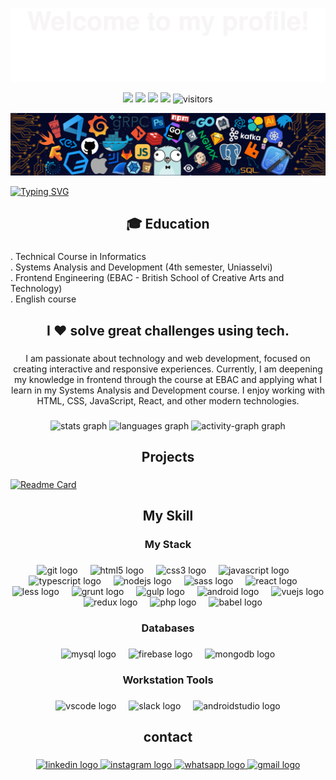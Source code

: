 ![](assets/Bottom_up.svg)

<p align="center">
    <a href="https://github.com/MarceloBenites1985/MarceloBenites1985"><img src="https://img.shields.io/badge/status-updating-brightgreen.svg"></a>
    <a href="https://github.com/MarceloBenites1985/MarceloBenites1985/graphs/contributors"><img src="https://img.shields.io/github/contributors/MarceloBenites1985/MarceloBenites1985?color=blue"></a>
    <a href="https://github.com/MarceloBenites1985/MarceloBenites1985/stargazers"><img src="https://img.shields.io/github/stars/MarceloBenites1985/MarceloBenites1985.svg?logo=github"></a>
    <a href="https://github.com//MarceloBenites1985/MarceloBenites1985/network/members"><img src="https://img.shields.io/github/forks/MarceloBenites1985/MarceloBenites1985.svg?color=blue&logo=github"></a>
    <img src="https://visitor-badge.laobi.icu/badge?page_id=MarceloBenites1985.MarceloBenites1985" alt="visitors"/>   
</p>

![](./src/header_.png)

[![Typing SVG](https://readme-typing-svg.herokuapp.com?color=%2336BCF7&center=true&vCenter=true&width=600&lines=Hi+there+👋,+I+am+Marcelo+Benites;+Welcome+to+My+Profile!;Always+learning+new+things+;Machine+learning+enthusiast+;Slack+community+member)](https://git.io/typing-svg)


###

<h2 align="center">🎓 Education</h2>

###

<p align="left">. Technical Course in Informatics<br>. Systems Analysis and Development (4th semester, Uniasselvi)<br>. Frontend Engineering (EBAC - British School of Creative Arts and Technology)<br> . English course</p>

###

<h2 align="center">I ❤️ solve great challenges using tech.</h2>

###

<p align="center">I am passionate about technology and web development, focused on creating interactive and responsive experiences. Currently, I am deepening my knowledge in frontend through the course at EBAC and applying what I learn in my Systems Analysis and Development course. I enjoy working with HTML, CSS, JavaScript, React, and other modern technologies.</p>

###

<div align="center">
  <img src="https://github-readme-stats.vercel.app/api?username=MarceloBenites1985&hide_title=false&hide_rank=false&show_icons=true&include_all_commits=true&count_private=true&disable_animations=false&theme=dracula&locale=en&hide_border=false&order=1" height="150" alt="stats graph"  />
  <img src="https://github-readme-stats.vercel.app/api/top-langs?username=MarceloBenites1985&locale=en&hide_title=false&layout=compact&card_width=320&langs_count=5&theme=dracula&hide_border=false&order=2" height="150" alt="languages graph"  />
  <img src="https://github-readme-activity-graph.vercel.app/graph?username=MarceloBenites1985&radius=16&theme=react&area=true&order=5" height="300" alt="activity-graph graph"  />
</div>
  


###

<h2 align="center">Projects</h2>

###

[![Readme Card](https://github-readme-stats.vercel.app/api/pin/?username=MarceloBenites1985&repo=rio_grande_do_sul&theme=dracula)](https://rio-grande-do-sul-nu.vercel.app/)



###

<h2 align="center">My Skill</h2>

###

<h3 align="center">My Stack</h3>

###

<div align="center">
  <img src="https://img.shields.io/badge/Git-F05032?logo=git&logoColor=white&style=for-the-badge" height="40" alt="git logo"  />
  <img width="12" />
  <img src="https://img.shields.io/badge/HTML5-E34F26?logo=html5&logoColor=white&style=for-the-badge" height="40" alt="html5 logo"  />
  <img width="12" />
  <img src="https://img.shields.io/badge/CSS3-1572B6?logo=css3&logoColor=white&style=for-the-badge" height="40" alt="css3 logo"  />
  <img width="12" />
  <img src="https://img.shields.io/badge/JavaScript-F7DF1E?logo=javascript&logoColor=black&style=for-the-badge" height="40" alt="javascript logo"  />
  <img width="12" />
  <img src="https://img.shields.io/badge/TypeScript-3178C6?logo=typescript&logoColor=white&style=for-the-badge" height="40" alt="typescript logo"  />
  <img width="12" />
  <img src="https://img.shields.io/badge/Node.js-339933?logo=nodedotjs&logoColor=white&style=for-the-badge" height="40" alt="nodejs logo"  />
  <img width="12" />
  <img src="https://img.shields.io/badge/Sass-CC6699?logo=sass&logoColor=black&style=for-the-badge" height="40" alt="sass logo"  />
  <img width="12" />
  <img src="https://img.shields.io/badge/React-61DAFB?logo=react&logoColor=black&style=for-the-badge" height="40" alt="react logo"  />
  <img width="12" />
  <img src="https://img.shields.io/badge/Less-1D365D?logo=less&logoColor=white&style=for-the-badge" height="40" alt="less logo"  />
  <img width="12" />
  <img src="https://img.shields.io/badge/Grunt-FAA918?logo=grunt&logoColor=black&style=for-the-badge" height="40" alt="grunt logo"  />
  <img width="12" />
  <img src="https://img.shields.io/badge/gulp-CF4647?logo=gulp&logoColor=white&style=for-the-badge" height="40" alt="gulp logo"  />
  <img width="12" />
  <img src="https://img.shields.io/badge/Android-3DDC84?logo=android&logoColor=black&style=for-the-badge" height="40" alt="android logo"  />
  <img width="12" />
  <img src="https://img.shields.io/badge/Vue.js-4FC08D?logo=vuedotjs&logoColor=black&style=for-the-badge" height="40" alt="vuejs logo"  />
  <img width="12" />
  <img src="https://img.shields.io/badge/Redux-764ABC?logo=redux&logoColor=white&style=for-the-badge" height="40" alt="redux logo"  />
  <img width="12" />
  <img src="https://img.shields.io/badge/PHP-777BB4?logo=php&logoColor=black&style=for-the-badge" height="40" alt="php logo"  />
  <img width="12" />
  <img src="https://img.shields.io/badge/Babel-F9DC3E?logo=babel&logoColor=black&style=for-the-badge" height="40" alt="babel logo"  />
</div>

###

<h3 align="center">Databases</h3>

###

<div align="center">
  <img src="https://img.shields.io/badge/MySQL-4479A1?logo=mysql&logoColor=white&style=for-the-badge" height="40" alt="mysql logo"  />
  <img width="12" />
  <img src="https://img.shields.io/badge/Firebase-FFCA28?logo=firebase&logoColor=black&style=for-the-badge" height="40" alt="firebase logo"  />
  <img width="12" />
  <img src="https://img.shields.io/badge/MongoDB-47A248?logo=mongodb&logoColor=white&style=for-the-badge" height="40" alt="mongodb logo"  />
</div>

###


<h3 align="center">Workstation Tools</h3>

###

<div align="center">
  <img src="https://img.shields.io/badge/Visual Studio Code-007ACC?logo=visualstudiocode&logoColor=white&style=for-the-badge" height="40" alt="vscode logo"  />
  <img width="12" />
  <img src="https://img.shields.io/badge/Slack-4A154B?logo=slack&logoColor=white&style=for-the-badge" height="40" alt="slack logo"  />
  <img width="12" />
  <img src="https://img.shields.io/badge/Android Studio-3DDC84?logo=androidstudio&logoColor=black&style=for-the-badge" height="40" alt="androidstudio logo"  />
</div>

###

<h2 align="center">contact</h2>

###

<div align="center">
  <a href="https://www.linkedin.com/in/marcelo-benites-2a2893168/" target="_blank">
    <img src="https://raw.githubusercontent.com/maurodesouza/profile-readme-generator/master/src/assets/icons/social/linkedin/default.svg" width="52" height="40" alt="linkedin logo"  />
  </a>
  <a href="https://www.instagram.com/marcelofelixbenites/" target="_blank">
    <img src="https://raw.githubusercontent.com/maurodesouza/profile-readme-generator/master/src/assets/icons/social/instagram/default.svg" width="52" height="40" alt="instagram logo"  />
  </a>
  <a href="https://bit.ly/4fad3tt" target="_blank">
    <img src="https://raw.githubusercontent.com/maurodesouza/profile-readme-generator/master/src/assets/icons/social/whatsapp/default.svg" width="52" height="40" alt="whatsapp logo"  />
  </a>
  <a href="https://mail.google.com/mail/marcelofelixbenites1985@gmail.com" target="_blank">
    <img src="https://raw.githubusercontent.com/maurodesouza/profile-readme-generator/master/src/assets/icons/social/gmail/default.svg" width="52" height="40" alt="gmail logo"  />
  </a>
</div>

###
